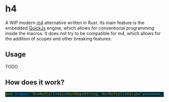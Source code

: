 # h4
A WIP modern [m4](https://en.wikipedia.org/wiki/M4_(computer_language))
alternative written in Rust.
Its main feature is the embedded [QuickJs](https://bellard.org/quickjs/) engine,
which allows for conventional programming inside the macros.
It does not try to be compatible for m4,
which allows for the addition of scopes and other breaking features.

## Usage
TODO

## How does it work?
![I love rust](./how.png)
